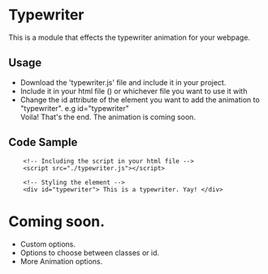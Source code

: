 # Typewriter
This is a module that effects the typewriter animation for your webpage.

## Usage
- Download the 'typewriter.js' file and include it in your project. 
- Include it in your html file () or whichever file you want to use it with
- Change the id attribute of the element you want to add the animation to "typewriter". e.g id="typewriter" <br />
Voila! That's the end. The animation is coming soon.

## Code Sample
```
    <!-- Including the script in your html file -->
    <script src="./typewriter.js"></script>

    <!-- Styling the element -->
    <div id="typewriter"> This is a typewriter. Yay! </div>
```

# Coming soon.
- Custom options.
- Options to choose between classes or id.
- More Animation options.